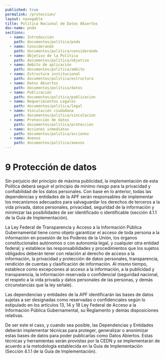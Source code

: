 ```yaml
---
published: true
permalink: /proteccion/
layout: navegable
title: Política Nacional de Datos Abiertos
doc-name: pnda
sections:
  - name: Introducción
    path: documentos/politica/pnda
  - name: Considerando
    path: documentos/politica/considerando
  - name: Objetivo de la Política
    path: documentos/politica/objetivo
  - name: Ámbito de aplicación
    path: documentos/politica/ambito
  - name: Estructura institucional
    path: documentos/politica/estructura
  - name: Datos Abiertos
    path: documentos/politica/datos
  - name: Publicación
    path: documentos/politica/publicacion
  - name: Requerimientos Legales
    path: documentos/politica/legal
  - name: Vinculación ciudadana
    path: documentos/politica/vinculacion
  - name: Protección de datos
    path: documentos/politica/proteccion
  - name: Acciones inmediatas
    path: documentos/politica/acciones
  - name: Anexos
    path: documentos/politica/anexos
---
```


# 9 Protección de datos

Sin perjuicio del principio de máxima publicidad, la implementación de esta Política deberá seguir el principio de mínimo riesgo para la privacidad y confiabilidad de los datos personales. Con base en lo anterior, todas las dependencias y entidades de la APF serán responsables de implementar los mecanismos adecuados para salvaguardar los derechos de terceros a la vida privada, datos personales, privacidad, seguridad de la información y minimizar las posibilidades de ser identificado o identificable (sección 4.1.1 de la Guía de Implementación).
 
La Ley Federal de Transparencia y Acceso a la Información Pública Gubernamental tiene como objeto garantizar el acceso de toda persona a la información en posesión de los Poderes de la Unión, los órganos constitucionales autónomos o con autonomía legal, y cualquier otra entidad federal; y establece las responsabilidades y procedimientos que los sujetos obligados deberán tener con relación al derecho de acceso a la información, la privacidad y protección de datos personales, transparencia, rendición de cuentas y clasificación de información. Al mismo tiempo, establece como excepciones al acceso a la información, a la publicidad y transparencia, la información reservada o confidencial (seguridad nacional, el respeto a la vida privada y datos personales de las personas, y demás circunstancias que la ley señale).
 
Las dependencias y entidades de la APF identificarán las bases de datos sujetas a ser designadas como reservadas o confidenciales según lo estipulado en los artículos 13, 14 y 18 Ley Federal de Acceso a la Información Pública Gubernamental, su Reglamento y demás disposiciones relativas.
 
De ser este el caso, y cuando sea posible, las Dependencias y Entidades deberán implementar técnicas para proteger, generalizar o anonimizar estas bases de datos para poder publicarlas como Datos Abiertos. Estas técnicas y herramientas serán provistas por la CEDN y se implementarán  de acuerdo a la metodología establecida en la Guía de Implementación (Sección  4.1.1 de la Guía de Implementación).

